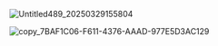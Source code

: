 ![Untitled489_20250329155804](https://github.com/user-attachments/assets/767e6e1d-81c1-44bf-b013-bd479026316c)


![copy_7BAF1C06-F611-4376-AAAD-977E5D3AC129](https://github.com/user-attachments/assets/22973f99-43ff-499e-b09a-0b1ff7f43919)
